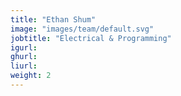 ```yaml
---
title: "Ethan Shum"
image: "images/team/default.svg"
jobtitle: "Electrical & Programming"
igurl: 
ghurl: 
liurl:
weight: 2
---
```


